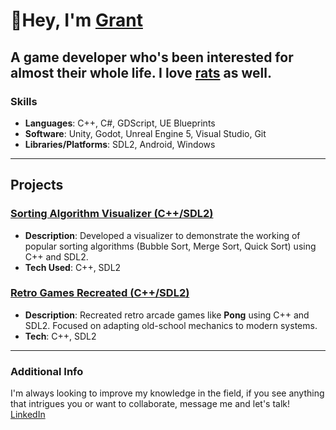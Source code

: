# 👋Hey, I'm <a href="https://theatricalgrant.github.io/#/projects">Grant</a></h1> 
## A game developer who's been interested for almost their whole life. I love <a href="www.rativerse.com">rats</a> as well.

### Skills
- **Languages**: C++, C#, GDScript, UE Blueprints
- **Software**: Unity, Godot, Unreal Engine 5, Visual Studio, Git
- **Libraries/Platforms**: SDL2, Android, Windows

---

## Projects
### [Sorting Algorithm Visualizer (C++/SDL2)](https://github.com/TheatricalGrant/Sorting-Algorithm-Visualizer)
- **Description**: Developed a visualizer to demonstrate the working of popular sorting algorithms (Bubble Sort, Merge Sort, Quick Sort) using C++ and SDL2.
- **Tech Used**: C++, SDL2

### [Retro Games Recreated (C++/SDL2)](https://github.com/TheatricalGrant/RetroGamesRecreated)
- **Description**: Recreated retro arcade games like **Pong** using C++ and SDL2. Focused on adapting old-school mechanics to modern systems.
- **Tech**: C++, SDL2

---

### Additional Info
I'm always looking to improve my knowledge in the field, if you see anything that intrigues you or want to collaborate, message me and let's talk! </br> [LinkedIn](https://www.linkedin.com/in/grantdavis110/)  
